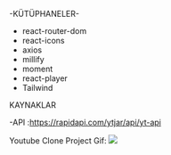 -KÜTÜPHANELER-

- react-router-dom
- react-icons
- axios
- millify
- moment
- react-player
- Tailwind

KAYNAKLAR

-API :https://rapidapi.com/ytjar/api/yt-api

Youtube Clone Project Gif:
<img src="/youtubecloneGİF.gif"/>
